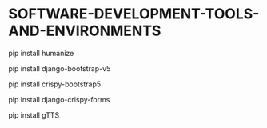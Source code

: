 # SOFTWARE-DEVELOPMENT-TOOLS-AND-ENVIRONMENTS


pip install humanize

pip install django-bootstrap-v5

pip install crispy-bootstrap5

pip install django-crispy-forms

pip install gTTS

